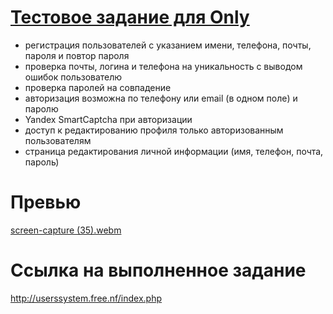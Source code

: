 # [Тестовое задание для Only]('http://userssystem.free.nf/index.php')

- регистрация пользователей с указанием имени, телефона, почты, пароля и повтор пароля
- проверка почты, логина и телефона на уникальность с выводом ошибок пользователю
- проверка паролей на совпадение
- авторизация возможна по телефону или email (в одном поле) и паролю
- Yandex SmartCaptcha при авторизации
- доступ к редактированию профиля только авторизованным пользователям
- страница редактирования личной информации (имя, телефон, почта, пароль)

# Превью

[screen-capture (35).webm](https://github.com/user-attachments/assets/e14ac57d-6061-4a12-886f-37c779e52c8a)

# Ссылка на выполненное задание

http://userssystem.free.nf/index.php
